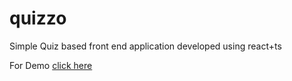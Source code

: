 # quizzo

<p> Simple Quiz based front end application developed using react+ts </p>
<p> For Demo  <a href="https://64565aa0e9789a1c0dfa51a8--snazzy-pixie-608d62.netlify.app/">click here</a> </p>
